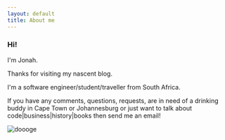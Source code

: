 ```yaml
---
layout: default
title: About me
---
```

### Hi!
I'm Jonah.

Thanks for visiting my nascent blog.

I'm a software engineer/student/traveller from South Africa.

If you have any comments, questions, requests, 
are in need of a drinking buddy in Cape Town or Johannesburg
or just want to talk about code|business|history|books then send me
an email!

![doooge]({{site.url}}/assets/images/doge-interests.jpg)
